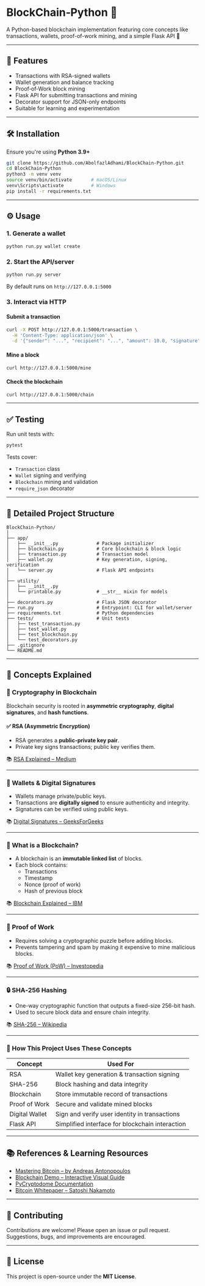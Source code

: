 # BlockChain‑Python 🚀

A Python-based blockchain implementation featuring core concepts like transactions, wallets, proof-of-work mining, and a simple Flask API 🔐

---

## 🧩 Features

- Transactions with RSA-signed wallets  
- Wallet generation and balance tracking  
- Proof‑of‑Work block mining  
- Flask API for submitting transactions and mining  
- Decorator support for JSON-only endpoints  
- Suitable for learning and experimentation

---

## 🛠️ Installation

Ensure you're using **Python 3.9+**

```bash
git clone https://github.com/AbolfazlAdhami/BlockChain-Python.git
cd BlockChain-Python
python3 -m venv venv
source venv/bin/activate       # macOS/Linux
venv\Scripts\activate          # Windows
pip install -r requirements.txt
```

---

## ⚙️ Usage

### 1. Generate a wallet

```bash
python run.py wallet create
```

### 2. Start the API/server

```bash
python run.py server
```

By default runs on `http://127.0.0.1:5000`

### 3. Interact via HTTP

#### Submit a transaction

```bash
curl -X POST http://127.0.0.1:5000/transaction \
  -H 'Content-Type: application/json' \
  -d '{"sender": "...", "recipient": "...", "amount": 10.0, "signature": "..."}'
```

#### Mine a block

```bash
curl http://127.0.0.1:5000/mine
```

#### Check the blockchain

```bash
curl http://127.0.0.1:5000/chain
```

---

## ✅ Testing

Run unit tests with:

```bash
pytest
```

Tests cover:

- `Transaction` class
- `Wallet` signing and verifying
- `Blockchain` mining and validation
- `require_json` decorator

---

## 📁 Detailed Project Structure

```
BlockChain-Python/
│
├── app/
│   ├── __init__.py              # Package initializer
│   ├── blockchain.py            # Core blockchain & block logic
│   ├── transaction.py           # Transaction model
│   ├── wallet.py                # Key generation, signing, verification
│   └── server.py                # Flask API endpoints
│
├── utility/
│   ├── __init__.py
│   └── printable.py             # __str__ mixin for models
│
├── decorators.py                # Flask JSON decorator
├── run.py                       # Entrypoint: CLI for wallet/server
├── requirements.txt             # Python dependencies
├── tests/                       # Unit tests
│   ├── test_transaction.py
│   ├── test_wallet.py
│   ├── test_blockchain.py
│   └── test_decorators.py
├── .gitignore
└── README.md
```

---

## 🧠 Concepts Explained

### 🔐 Cryptography in Blockchain

Blockchain security is rooted in **asymmetric cryptography**, **digital signatures**, and **hash functions**.

#### ✅ RSA (Asymmetric Encryption)
- RSA generates a **public-private key pair**.
- Private key signs transactions; public key verifies them.

📚 [RSA Explained – Medium](https://medium.com/asecuritysite-when-bob-met-alice/rsa-an-example-and-walkthrough-4878857041d5)

---

### 🧾 Wallets & Digital Signatures

- Wallets manage private/public keys.
- Transactions are **digitally signed** to ensure authenticity and integrity.
- Signatures can be verified using public keys.

📚 [Digital Signatures – GeeksForGeeks](https://www.geeksforgeeks.org/digital-signatures/)

---

### 🧱 What is a Blockchain?

- A blockchain is an **immutable linked list** of blocks.
- Each block contains:
  - Transactions
  - Timestamp
  - Nonce (proof of work)
  - Hash of previous block

📚 [Blockchain Explained – IBM](https://www.ibm.com/topics/what-is-blockchain)

---

### 🔁 Proof of Work

- Requires solving a cryptographic puzzle before adding blocks.
- Prevents tampering and spam by making it expensive to mine malicious blocks.

📚 [Proof of Work (PoW) – Investopedia](https://www.investopedia.com/terms/p/proof-work.asp)

---

### 🔒 SHA‑256 Hashing

- One-way cryptographic function that outputs a fixed-size 256-bit hash.
- Used to secure block data and ensure chain integrity.

📚 [SHA-256 – Wikipedia](https://en.wikipedia.org/wiki/SHA-2)

---

### 🔄 How This Project Uses These Concepts

| Concept        | Used For                                         |
|----------------|--------------------------------------------------|
| RSA            | Wallet key generation & transaction signing      |
| SHA-256        | Block hashing and data integrity                 |
| Blockchain     | Store immutable record of transactions           |
| Proof of Work  | Secure and validate mined blocks                 |
| Digital Wallet | Sign and verify user identity in transactions    |
| Flask API      | Simplified interface for blockchain interaction  |

---

## 📚 References & Learning Resources

- [Mastering Bitcoin – by Andreas Antonopoulos](https://github.com/bitcoinbook/bitcoinbook)
- [Blockchain Demo – Interactive Visual Guide](https://andersbrownworth.com/blockchain/)
- [PyCryptodome Documentation](https://pycryptodome.readthedocs.io/en/latest/)
- [Bitcoin Whitepaper – Satoshi Nakamoto](https://bitcoin.org/bitcoin.pdf)

---

## 🤝 Contributing

Contributions are welcome! Please open an issue or pull request.  
Suggestions, bugs, and improvements are encouraged.

---

## 📜 License

This project is open-source under the **MIT License**.